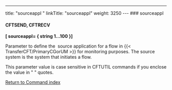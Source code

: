 ---
title: "sourceappl "
linkTitle: "sourceappl"
weight: 3250
--- ### sourceappl

#### CFTSEND, CFTRECV

****[ sourceappl= { string 1...100 }]****

Parameter to define the  source application for a flow in {{< TransferCFT/PrimaryCGorUM  >}} for monitoring purposes. The source system is the system that initiates a flow.

This parameter value is case sensitive in CFTUTIL commands if you enclose the value in " " quotes.

[Return to Command index](../../)
